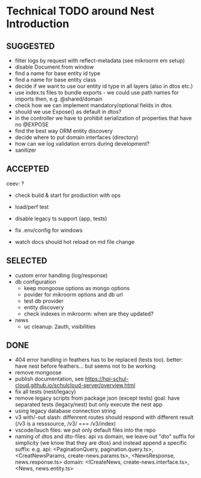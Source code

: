 # Technical TODO around Nest Introduction

## SUGGESTED

- filter logs by request with reflect-metadata (see mikroorm em setup)
- disable Document from window
- find a name for base entity id type
- find a name for base entity class
- decide if we want to use our entity id type in all layers (also in dtos etc.)
- use index.ts files to bundle exports - we could use path names for imports then, e.g. @shared/domain
- check how we can implement mandatory/optional fields in dtos
- should we use Expose() as default in dtos?
- in the controller we have to prohibit serialization of properties that have no @EXPOSE
- find the best way ORM entity discovery
- decide where to put domain interfaces (directory)
- how can we log validation errors during development?
- sanitizer

## ACCEPTED

ceev: ?

- check build & start for production with ops
- load/perf test

- disable legacy ts support (app, tests)

- fix .env/config for windows
- watch docs should hot reload on md file change

## SELECTED

- custom error handling (log/response)
- db configuration
  - keep mongoose options as mongo options
  - povider for mikroorm options and db url
  - test db provider
  - entity discovery
  - check indexes in mikroorm: when are they updated?
- news
  - uc cleanup: 2auth, visibilities

## DONE

- 404 error handling in feathers has to be replaced (tests too). better: have nest before feathers... but seems not to be working
- remove mongoose
- publish documentation, see https://hpi-schul-cloud.github.io/schulcloud-server/overview.html
- fix all tests (nest/legacy)
- remove legacy scripts from package json (except tests) goal: have separated tests (legacy/nest) but only execute the nest app
- using legacy database connection string
- v3 with/-out slash: diffenrent routes should respond with different result (/v3 is a resssource, /v3/ === /v3/index)
- vscode/lauch files: we put only default files into the repo
- naming of dtos and dto-files: api vs domain, we leave out "dto" suffix for simplicity (we know that they are dtos) and instead append a specific suffix:
  e.g.
  api: <PaginationQuery, pagination.query.ts>, <CreatNewsParams, create-news.params.ts>, <NewsResponse, news.response.ts>
  domain: <ICreateNews, create-news.interface.ts>, <News, news.entity.ts>
